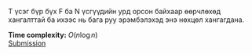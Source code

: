 T үсэг бүр бүх F ба N үсгүүдийн урд орсон байхаар өөрчлөхөд хангалттай ба ихээс нь бага руу эрэмбэлэхэд энэ нөхцөл хангагдана.

**Time complexity:** $O(n\log n)$\
[Submission](https://codeforces.com/contest/2125/submission/330306542)
